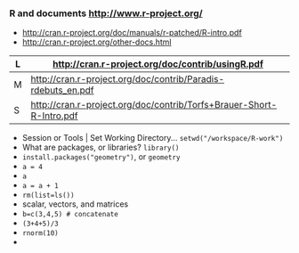 ### R and documents http://www.r-project.org/

* http://cran.r-project.org/doc/manuals/r-patched/R-intro.pdf
* http://cran.r-project.org/other-docs.html

| L | http://cran.r-project.org/doc/contrib/usingR.pdf |
--- | ---
| M | http://cran.r-project.org/doc/contrib/Paradis-rdebuts_en.pdf |
| S | http://cran.r-project.org/doc/contrib/Torfs+Brauer-Short-R-Intro.pdf |

* Session or Tools | Set Working Directory... `setwd("/workspace/R-work")`  
* What are packages, or libraries? `library()`  
* `install.packages("geometry")`, or `geometry`  
* `a = 4`  
* `a`  
* `a = a + 1`  
* `rm(list=ls())`  
* scalar, vectors, and matrices  
* `b=c(3,4,5) # concatenate`  
* `(3+4+5)/3`  
* `rnorm(10)`
* 